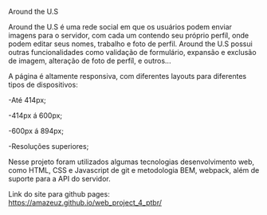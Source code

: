 Around the U.S

Around the U.S é uma rede social em que os usuários podem enviar imagens para o servidor, com cada um contendo seu próprio perfíl, onde podem editar seus nomes, trabalho e foto de perfil. Around the U.S possui outras funcionalidades como validação de formulário, expansão e exclusão de imagem, alteração de foto de perfíl, e outros...

A página é altamente responsiva, com diferentes layouts para diferentes tipos de dispositivos:

-Até 414px;

-414px á 600px;

-600px á 894px;

-Resoluções superiores;

Nesse projeto foram utilizados algumas tecnologias desenvolvimento web, como HTML, CSS e Javascript de git e metodologia BEM, webpack, além de suporte para a API do servidor.

Link do site para github pages: https://amazeuz.github.io/web_project_4_ptbr/
